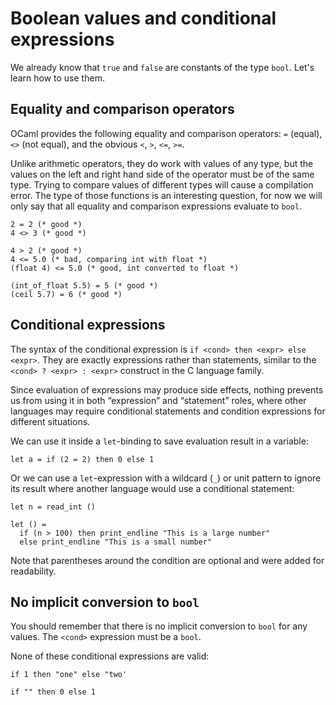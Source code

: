 # Boolean values and conditional expressions

We already know that `true` and `false` are constants of the type `bool`.
Let's learn how to use them.

## Equality and comparison operators

OCaml provides the following equality and comparison operators: `=` (equal), `<>` (not equal),
and the obvious `<`, `>`, `<=`, `>=`.

Unlike arithmetic operators, they do work with values of any type, but the values on the left and
right hand side of the operator must be of the same type. Trying to compare values of different types
will cause a compilation error. The type of those functions is an interesting question, for now we will only say that all equality and
comparison expressions evaluate to `bool`. 

```
2 = 2 (* good *)
4 <> 3 (* good *)

4 > 2 (* good *)
4 <= 5.0 (* bad, comparing int with float *)
(float 4) <= 5.0 (* good, int converted to float *)

(int_of_float 5.5) = 5 (* good *)
(ceil 5.7) = 6 (* good *)
```

## Conditional expressions

The syntax of the conditional expression is `if <cond> then <expr> else <expr>`.
They are exactly expressions rather than statements, similar to the `<cond> ? <expr> : <expr>`
construct in the C language family.

Since evaluation of expressions may produce side effects, nothing prevents us from using
it in both &ldquo;expression&rdquo; and &ldquo;statement&rdquo; roles, where other languages may require conditional statements and condition expressions
for different situations.

We can use it inside a `let`-binding to save evaluation result in a variable:
```
let a = if (2 = 2) then 0 else 1
```

Or we can use a `let`-expression with a wildcard (`_`) or unit pattern to ignore its result where another language
would use a conditional statement:

```
let n = read_int ()

let () =
  if (n > 100) then print_endline "This is a large number"
  else print_endline "This is a small number"
```

Note that parentheses around the condition are optional and were added for readability.

## No implicit conversion to `bool`

You should remember that there is no implicit conversion to `bool` for any values.
The `<cond>` expression must be a `bool`.

None of these conditional expressions are valid:

```
if 1 then "one" else "two'

if "" then 0 else 1
```
